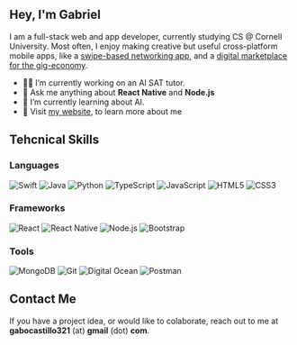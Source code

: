 ## Hey, I'm Gabriel
I am a full-stack web and app developer, currently studying CS @ Cornell University. Most often, I enjoy making creative but useful cross-platform mobile apps, like a [swipe-based networking app](https://github.com/akh1lk/LockedIn), and a [digital marketplace for the gig-economy](https://kogyo.co).

- 🧑‍🏫  I’m currently working on an AI SAT tutor.
- 💬  Ask me anything about **React Native** and **Node.js**
- 🌱 I’m currently learning about AI.
- 👀 Visit [my website](https://gabrielach.com), to learn more about me


## Tehcnical Skills
### Languages
![Swift](https://img.shields.io/badge/Swift-F05138.svg?style=for-the-badge&logo=swift&logoColor=white)
![Java](https://img.shields.io/badge/Java-ED8B00?style=for-the-badge&logo=openjdk&logoColor=white)
![Python](https://img.shields.io/badge/python-%2314354C.svg?style=for-the-badge&logo=python&logoColor=white)
![TypeScript](https://img.shields.io/badge/TypeScript-007ACC?style=for-the-badge&logo=typescript&logoColor=white)
![JavaScript](https://img.shields.io/badge/javascript-%23323330.svg?style=for-the-badge&logo=javascript&logoColor=%23F7DF1E)
![HTML5](https://img.shields.io/badge/HTML-E34F26?style=for-the-badge&logo=html5&logoColor=white)
![CSS3](https://img.shields.io/badge/CSS-1572B6?style=for-the-badge&logo=css3&logoColor=white)

### Frameworks
![React](https://img.shields.io/badge/react-0088CC?style=for-the-badge&logo=react&logoColor=white)
![React Native](https://img.shields.io/badge/reactnative-0088CC?style=for-the-badge&logo=createreactapp&logoColor=white)
![Node.js](https://img.shields.io/badge/nodejs-5FA04E.svg?style=for-the-badge&logo=nodedotjs&logoColor=white)
![Bootstrap](https://img.shields.io/badge/bootstrap-7952B3.svg?style=for-the-badge&logo=bootstrap&logoColor=white)

### Tools
![MongoDB](https://img.shields.io/badge/mongodb-47A248.svg?style=for-the-badge&logo=mongodb&logoColor=white)
![Git](https://img.shields.io/badge/git-%23F05033.svg?style=for-the-badge&logo=git&logoColor=white)
![Digital Ocean](https://img.shields.io/badge/Digital_Ocean-0080FF?style=for-the-badge&logo=DigitalOcean&logoColor=white)
![Postman](https://img.shields.io/badge/Postman-FF6C37?style=for-the-badge&logo=postman&logoColor=white)

## Contact Me
If you have a project idea, or would like to colaborate, reach out to me at **gabocastillo321** (at) **gmail** (dot) **com**. 

